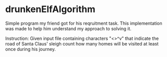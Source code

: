 # drunkenElfAlgorithm

Simple program my friend got for his reqruitment task. This implementation was made to help him understand my approach to solving it.

Instruction:
Given input file containing characters "<>^v" that indicate the road of Santa Claus' sleigh count how many homes will be visited at least once during his journey.
